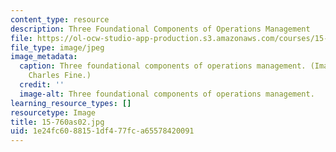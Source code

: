 ```yaml
---
content_type: resource
description: Three Foundational Components of Operations Management
file: https://ol-ocw-studio-app-production.s3.amazonaws.com/courses/15-760a-operations-management-spring-2002/1e24fc6088151df477fca65578420091_15-760as02.jpg
file_type: image/jpeg
image_metadata:
  caption: Three foundational components of operations management. (Image by Prof.
    Charles Fine.)
  credit: ''
  image-alt: Three foundational components of operations management.
learning_resource_types: []
resourcetype: Image
title: 15-760as02.jpg
uid: 1e24fc60-8815-1df4-77fc-a65578420091
---
```

